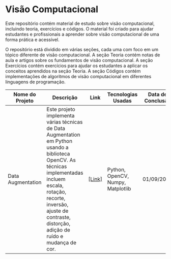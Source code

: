 # Visão Computacional

Este repositório contém material de estudo sobre visão computacional, incluindo teoria, exercícios e códigos. O material foi criado para ajudar estudantes e profissionais a aprender sobre visão computacional de uma forma prática e acessível.

O repositório está dividido em várias seções, cada uma com foco em um tópico diferente de visão computacional. A seção Teoria contém notas de aula e artigos sobre os fundamentos de visão computacional. A seção Exercícios contém exercícios para ajudar os estudantes a aplicar os conceitos aprendidos na seção Teoria. A seção Códigos contém implementações de algoritmos de visão computacional em diferentes linguagens de programação.


| Nome do Projeto | Descrição | Link | Tecnologias Usadas | Data de Conclusão | Status do Projeto |
| --------------- | --------- | ---- | ------------------ | ----------------- | ----------------- |
| Data Augmentation | Este projeto implementa várias técnicas de Data Augmentation em Python usando a biblioteca OpenCV. As técnicas implementadas incluem escala, rotação, recorte, inversão, ajuste de contraste, distorção, adição de ruído e mudança de cor. | [[Link]](https://github.com/lucenfort/data-augmentation.git) | Python, OpenCV, Numpy, Matplotlib | 01/09/2023 | Concluído |
